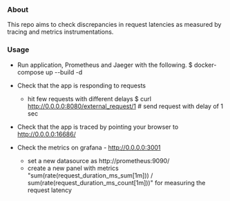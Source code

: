 
### About

This repo aims to check discrepancies in request latencies as measured 
by tracing and metrics instrumentations.


### Usage

- Run application, Prometheus and Jaeger with the following.
    $ docker-compose up --build -d

- Check that the app is responding to requests
    - hit few requests with different delays
    $ curl http://0.0.0.0:8080/external_request/1         #   send request with delay of 1 sec

- Check that the app is traced by pointing your browser to http://0.0.0.0:16686/

- Check the metrics on grafana - http://0.0.0.0:3001
     - set a new datasource as http://prometheus:9090/
     - create a new panel with metrics "sum(rate(request_duration_ms_sum[1m])) / sum(rate(request_duration_ms_count[1m]))" for measuring the request latency

